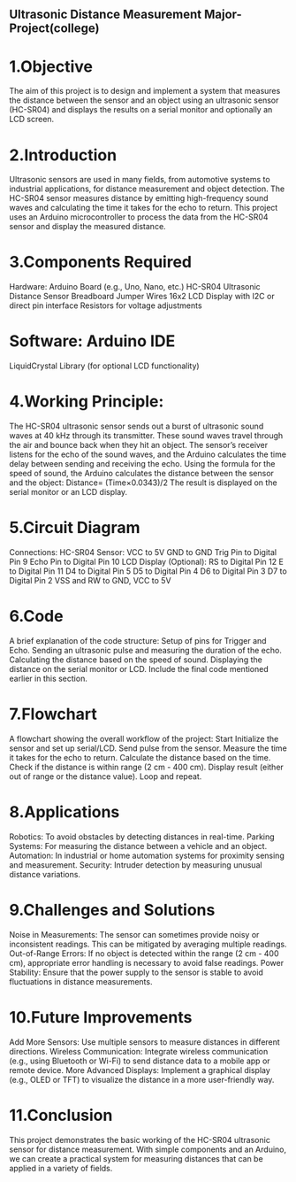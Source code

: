 ## Ultrasonic Distance Measurement Major-Project(college)
# 1.Objective
The aim of this project is to design and implement a system that measures the distance between the sensor and an object using an ultrasonic sensor (HC-SR04) and displays the results on a serial monitor and optionally an LCD screen.
# 2.Introduction
Ultrasonic sensors are used in many fields, from automotive systems to industrial applications, for distance measurement and object detection. The HC-SR04 sensor measures distance by emitting high-frequency sound waves and calculating the time it takes for the echo to return.
This project uses an Arduino microcontroller to process the data from the HC-SR04 sensor and display the measured distance.
# 3.Components Required
Hardware:
Arduino Board (e.g., Uno, Nano, etc.)
HC-SR04 Ultrasonic Distance Sensor
Breadboard
Jumper Wires
16x2 LCD Display with I2C or direct pin interface
Resistors for voltage adjustments
# Software: Arduino IDE
LiquidCrystal Library (for optional LCD functionality)
# 4.Working Principle: 
The HC-SR04 ultrasonic sensor sends out a burst of ultrasonic sound waves at 40 kHz through its transmitter.
These sound waves travel through the air and bounce back when they hit an object.
The sensor’s receiver listens for the echo of the sound waves, and the Arduino calculates the time delay between sending and receiving the echo.
Using the formula for the speed of sound, the Arduino calculates the distance between the sensor and the object:
Distance=  (Time×0.0343)/2
​The result is displayed on the serial monitor or an LCD display.
# 5.Circuit Diagram
Connections:
HC-SR04 Sensor:
VCC to 5V
GND to GND
Trig Pin to Digital Pin 9
Echo Pin to Digital Pin 10
LCD Display (Optional):
RS to Digital Pin 12
E to Digital Pin 11
D4 to Digital Pin 5
D5 to Digital Pin 4
D6 to Digital Pin 3
D7 to Digital Pin 2
VSS and RW to GND, VCC to 5V
# 6.Code
A brief explanation of the code structure:
Setup of pins for Trigger and Echo.
Sending an ultrasonic pulse and measuring the duration of the echo.
Calculating the distance based on the speed of sound.
Displaying the distance on the serial monitor or LCD.
Include the final code mentioned earlier in this section.
# 7.Flowchart
A flowchart showing the overall workflow of the project:
Start
Initialize the sensor and set up serial/LCD.
Send pulse from the sensor.
Measure the time it takes for the echo to return.
Calculate the distance based on the time.
Check if the distance is within range (2 cm - 400 cm).
Display result (either out of range or the distance value).
Loop and repeat.
# 8.Applications
Robotics: To avoid obstacles by detecting distances in real-time.
Parking Systems: For measuring the distance between a vehicle and an object.
Automation: In industrial or home automation systems for proximity sensing and measurement.
Security: Intruder detection by measuring unusual distance variations.
# 9.Challenges and Solutions
Noise in Measurements: The sensor can sometimes provide noisy or inconsistent readings. 
This can be mitigated by averaging multiple readings.
Out-of-Range Errors: If no object is detected within the range (2 cm - 400 cm), 
appropriate error handling is necessary to avoid false readings.
Power Stability: Ensure that the power supply to the sensor is stable to avoid fluctuations in distance measurements.
# 10.Future Improvements
Add More Sensors: Use multiple sensors to measure distances in different directions.
Wireless Communication: Integrate wireless communication (e.g., using Bluetooth or Wi-Fi)
to send distance data to a mobile app or remote device.
More Advanced Displays: Implement a graphical display (e.g., OLED or TFT) 
to visualize the distance in a more user-friendly way.
# 11.Conclusion
This project demonstrates the basic working of the HC-SR04 ultrasonic sensor for distance measurement.
With simple components and an Arduino, we can create a practical system for measuring distances that can be applied in a variety of fields.

